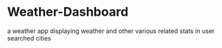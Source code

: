 # Weather-Dashboard
a weather app displaying weather and other various related stats in user searched cities
